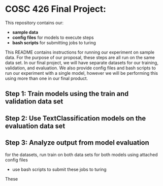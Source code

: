 # COSC 426 Final Project:
This repository contains our:
- **sample data**
- **config files** for models to execute steps
- **bash scripts** for submitting jobs to turing

This README contains instructions for running our experiment on sample data. For the purpose of our proposal, these steps are all run on the same data set. In our final project, we will have separate datasets for our training, validation, and evaluation. We also provide config files and bash scripts to run our experiment with a single model, however we will be performing this using more than one in our final product.

## Step 1: Train models using the train and validation data set


## Step 2: Use TextClassification models on the evaluation data set

## Step 3: Analyze output from model evaluation

for the datasets, run train on both data sets for both models using attached config files
- use bash scripts to submit these jobs to turing

These 

